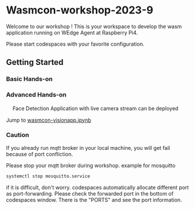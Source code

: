 # Wasmcon-workshop-2023-9


Welcome to our workshop ! This is your workspace to develop the wasm application running on WEdge Agent at Raspberry Pi4.

Please start codespaces with your favorite configuration.



## Getting Started


### Basic Hands-on
   
### Advanced Hands-on
　 Face Detection Application with live camera stream can be deployed

   Jump to 
   [wasmcon-visionapp.ipynb](./wasmcon-visionapp.ipynb)

### Caution
   If you already run mqtt broker in your local machine, you will get fail because of port confliction. 

   Please stop your mqtt broker during workshop. example for mosquitto

   ```python
   systemctl stop mosquitto.service
   ```

   if it is difficult, don't worry. codespaces automatically allocate different port as port-forwarding.
   Please check the forwarded port in the bottom of codespaces window. There is the "PORTS" and see the port information.
   

